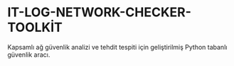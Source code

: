 # IT-LOG-NETWORK-CHECKER-TOOLKİT
Kapsamlı ağ güvenlik analizi ve tehdit tespiti için geliştirilmiş Python tabanlı güvenlik aracı.
